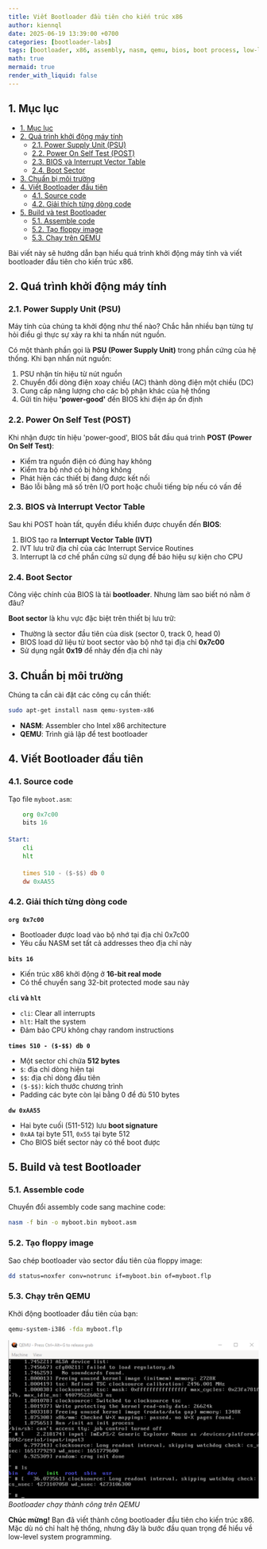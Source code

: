 ```yaml
---
title: Viết Bootloader đầu tiên cho kiến trúc x86
author: kiennql
date: 2025-06-19 13:39:00 +0700
categories: [bootloader-labs]
tags: [bootloader, x86, assembly, nasm, qemu, bios, boot process, low-level programming]
math: true
mermaid: true
render_with_liquid: false
---
```


## 1. Mục lục
- [1. Mục lục](#1-mục-lục)
- [2. Quá trình khởi động máy tính](#2-quá-trình-khởi-động-máy-tính)
  - [2.1. Power Supply Unit (PSU)](#21-power-supply-unit-psu)
  - [2.2. Power On Self Test (POST)](#22-power-on-self-test-post)
  - [2.3. BIOS và Interrupt Vector Table](#23-bios-và-interrupt-vector-table)
  - [2.4. Boot Sector](#24-boot-sector)
- [3. Chuẩn bị môi trường](#3-chuẩn-bị-môi-trường)
- [4. Viết Bootloader đầu tiên](#4-viết-bootloader-đầu-tiên)
  - [4.1. Source code](#41-source-code)
  - [4.2. Giải thích từng dòng code](#42-giải-thích-từng-dòng-code)
- [5. Build và test Bootloader](#5-build-và-test-bootloader)
  - [5.1. Assemble code](#51-assemble-code)
  - [5.2. Tạo floppy image](#52-tạo-floppy-image)
  - [5.3. Chạy trên QEMU](#53-chạy-trên-qemu)

Bài viết này sẽ hướng dẫn bạn hiểu quá trình khởi động máy tính và viết bootloader đầu tiên cho kiến trúc x86.

## 2. Quá trình khởi động máy tính

### 2.1. Power Supply Unit (PSU)

Máy tính của chúng ta khởi động như thế nào? Chắc hẳn nhiều bạn từng tự hỏi điều gì thực sự xảy ra khi ta nhấn nút nguồn.

Có một thành phần gọi là **PSU (Power Supply Unit)** trong phần cứng của hệ thống. Khi bạn nhấn nút nguồn:

1. PSU nhận tín hiệu từ nút nguồn
2. Chuyển đổi dòng điện xoay chiều (AC) thành dòng điện một chiều (DC)
3. Cung cấp năng lượng cho các bộ phận khác của hệ thống
4. Gửi tín hiệu **'power-good'** đến BIOS khi điện áp ổn định

### 2.2. Power On Self Test (POST)

Khi nhận được tín hiệu 'power-good', BIOS bắt đầu quá trình **POST (Power On Self Test)**:

- Kiểm tra nguồn điện có đúng hay không
- Kiểm tra bộ nhớ có bị hỏng không  
- Phát hiện các thiết bị đang được kết nối
- Báo lỗi bằng mã số trên I/O port hoặc chuỗi tiếng bíp nếu có vấn đề

### 2.3. BIOS và Interrupt Vector Table

Sau khi POST hoàn tất, quyền điều khiển được chuyển đến **BIOS**:

1. BIOS tạo ra **Interrupt Vector Table (IVT)**
2. IVT lưu trữ địa chỉ của các Interrupt Service Routines
3. Interrupt là cơ chế phần cứng sử dụng để báo hiệu sự kiện cho CPU

### 2.4. Boot Sector

Công việc chính của BIOS là tải **bootloader**. Nhưng làm sao biết nó nằm ở đâu?

**Boot sector** là khu vực đặc biệt trên thiết bị lưu trữ:
- Thường là sector đầu tiên của disk (sector 0, track 0, head 0)
- BIOS load dữ liệu từ boot sector vào bộ nhớ tại địa chỉ **0x7c00**
- Sử dụng ngắt **0x19** để nhảy đến địa chỉ này

## 3. Chuẩn bị môi trường

Chúng ta cần cài đặt các công cụ cần thiết:

```bash
sudo apt-get install nasm qemu-system-x86
```

- **NASM**: Assembler cho Intel x86 architecture
- **QEMU**: Trình giả lập để test bootloader

## 4. Viết Bootloader đầu tiên

### 4.1. Source code

Tạo file `myboot.asm`:

```asm:myboot.asm
    org 0x7c00
    bits 16

Start: 
    cli
    hlt 

    times 510 - ($-$$) db 0
    dw 0xAA55
```

### 4.2. Giải thích từng dòng code

**`org 0x7c00`**
- Bootloader được load vào bộ nhớ tại địa chỉ 0x7c00
- Yêu cầu NASM set tất cả addresses theo địa chỉ này

**`bits 16`**
- Kiến trúc x86 khởi động ở **16-bit real mode**
- Có thể chuyển sang 32-bit protected mode sau này

**`cli` và `hlt`**
- `cli`: Clear all interrupts
- `hlt`: Halt the system
- Đảm bảo CPU không chạy random instructions

**`times 510 - ($-$$) db 0`**
- Một sector chỉ chứa **512 bytes**
- `$`: địa chỉ dòng hiện tại
- `$$`: địa chỉ dòng đầu tiên  
- `($-$$)`: kích thước chương trình
- Padding các byte còn lại bằng 0 để đủ 510 bytes

**`dw 0xAA55`**
- Hai byte cuối (511-512) lưu **boot signature**
- `0xAA` tại byte 511, `0x55` tại byte 512
- Cho BIOS biết sector này có thể boot được

## 5. Build và test Bootloader

### 5.1. Assemble code

Chuyển đổi assembly code sang machine code:

```bash
nasm -f bin -o myboot.bin myboot.asm
```

### 5.2. Tạo floppy image

Sao chép bootloader vào sector đầu tiên của floppy image:

```bash
dd status=noxfer conv=notrunc if=myboot.bin of=myboot.flp
```

### 5.3. Chạy trên QEMU

Khởi động bootloader đầu tiên của bạn:

```bash
qemu-system-i386 -fda myboot.flp
```

![QEMU Boot Screen](/assets/img/post/bootloader-x86/50b4d48c-8dff-4638-8545-0ac43b1f5179.png)
_Bootloader chạy thành công trên QEMU_

**Chúc mừng!** Bạn đã viết thành công bootloader đầu tiên cho kiến trúc x86. Mặc dù nó chỉ halt hệ thống, nhưng đây là bước đầu quan trọng để hiểu về low-level system programming.